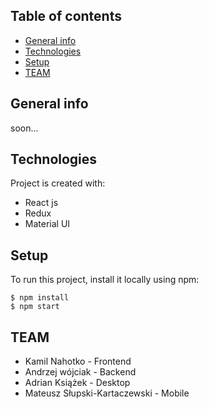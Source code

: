 ## Table of contents

- [General info](#general-info)
- [Technologies](#technologies)
- [Setup](#setup)
- [TEAM](#team)

## General info

soon...

## Technologies

Project is created with:

- React js
- Redux
- Material UI

## Setup

To run this project, install it locally using npm:

```
$ npm install
$ npm start
```

## TEAM

- Kamil Nahotko - Frontend
- Andrzej wójciak - Backend
- Adrian Książek - Desktop
- Mateusz Słupski-Kartaczewski - Mobile
